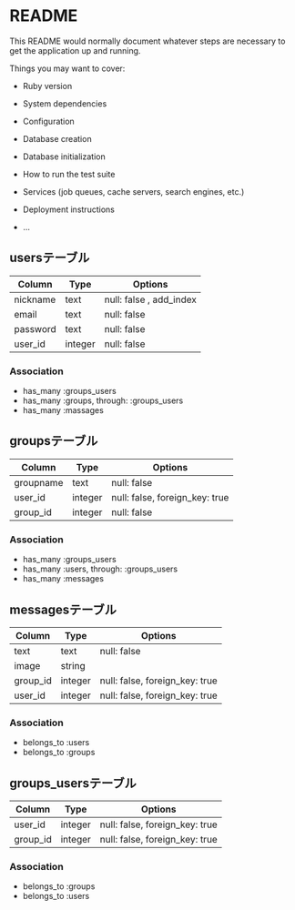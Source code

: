 # README

This README would normally document whatever steps are necessary to get the
application up and running.

Things you may want to cover:

* Ruby version

* System dependencies

* Configuration

* Database creation

* Database initialization

* How to run the test suite

* Services (job queues, cache servers, search engines, etc.)

* Deployment instructions

* ...

## usersテーブル

|Column   |Type   |Options                |
|---------|-------|-----------------------|
|nickname |text   |null: false , add_index|
|email    |text   |null: false            |
|password |text   |null: false            |
|user_id  |integer|null: false            |

### Association
- has_many :groups_users
- has_many :groups,  through:  :groups_users
- has_many :massages


## groupsテーブル

|Column   |Type   |Options                       |
|---------|-------|------------------------------|
|groupname|text   |null: false                   |
|user_id  |integer|null: false, foreign_key: true|
|group_id |integer|null: false                   |

### Association
- has_many :groups_users
- has_many :users,  through:  :groups_users
- has_many :messages


## messagesテーブル

|Column   |Type   |Options                       |
|---------|-------|------------------------------|
|text     |text   |null: false                   |
|image    |string |                              |
|group_id |integer|null: false, foreign_key: true|
|user_id  |integer|null: false, foreign_key: true|

### Association
- belongs_to :users
- belongs_to :groups


## groups_usersテーブル

|Column   |Type   |Options                       |
|---------|-------|------------------------------|
|user_id  |integer|null: false, foreign_key: true|
|group_id |integer|null: false, foreign_key: true|

### Association
- belongs_to :groups
- belongs_to :users
